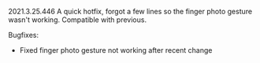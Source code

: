 2021.3.25.446
A quick hotfix, forgot a few lines so the finger photo gesture wasn't working. Compatible with previous.

Bugfixes:
- Fixed finger photo gesture not working after recent change